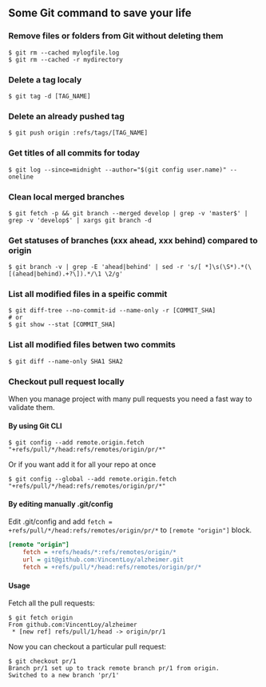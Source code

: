 ## Some Git command to save your life

### Remove files or folders from Git without deleting them
```console
$ git rm --cached mylogfile.log
$ git rm --cached -r mydirectory
```

### Delete a tag localy
```console
$ git tag -d [TAG_NAME]
```

### Delete an already pushed tag
```console
$ git push origin :refs/tags/[TAG_NAME]
```

### Get titles of all commits for today
```console
$ git log --since=midnight --author="$(git config user.name)" --oneline
```

### Clean local merged branches
```console
$ git fetch -p && git branch --merged develop | grep -v 'master$' | grep -v 'develop$' | xargs git branch -d
```

### Get statuses of branches (xxx ahead, xxx behind) compared to origin
```console
$ git branch -v | grep -E 'ahead|behind' | sed -r 's/[ *]\s(\S*).*(\[(ahead|behind).+?\]).*/\1 \2/g'
```

### List all modified files in a speific commit
```console
$ git diff-tree --no-commit-id --name-only -r [COMMIT_SHA]
# or
$ git show --stat [COMMIT_SHA]
```

### List all modified files betwen two commits
```console
$ git diff --name-only SHA1 SHA2
```

### Checkout pull request locally
When you manage project with many pull requests you need a fast way to validate them.

#### By using Git CLI
```console
$ git config --add remote.origin.fetch "+refs/pull/*/head:refs/remotes/origin/pr/*"
```
Or if you want add it for all your repo at once
```
$ git config --global --add remote.origin.fetch "+refs/pull/*/head:refs/remotes/origin/pr/*"
```

#### By editing manually .git/config
Edit .git/config and add `fetch = +refs/pull/*/head:refs/remotes/origin/pr/*` to `[remote "origin"]` block.

```ini
[remote "origin"]
	fetch = +refs/heads/*:refs/remotes/origin/*
	url = git@github.com:VincentLoy/alzheimer.git
	fetch = +refs/pull/*/head:refs/remotes/origin/pr/*
```

#### Usage
Fetch all the pull requests:
```console
$ git fetch origin
From github.com:VincentLoy/alzheimer
 * [new ref] refs/pull/1/head -> origin/pr/1
```

Now you can checkout a particular pull request:
```console
$ git checkout pr/1
Branch pr/1 set up to track remote branch pr/1 from origin.
Switched to a new branch 'pr/1'
```
